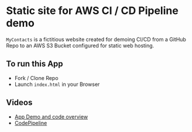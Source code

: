 # Static site for AWS CI / CD Pipeline demo

```MyContacts``` is a fictitious website created for demoing CI/CD from a GitHub Repo to an AWS S3 Bucket configured for static web hosting.

## To run this App
- Fork / Clone Repo
- Launch ```index.html``` in your Browser

## Videos
- [App Demo and code overview](https://www.youtube.com/watch?v=wMQHqgd9ths)
- [CodePipeline](https://www.youtube.com/watch?v=JVAfR3advJY)
